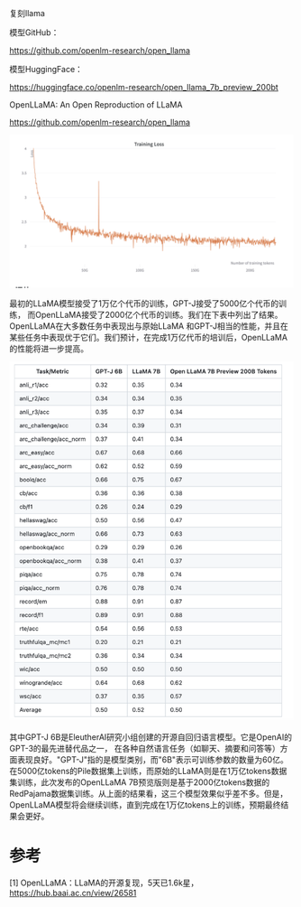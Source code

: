 复刻llama

模型GitHub：

https://github.com/openlm-research/open_llama

模型HuggingFace：

https://huggingface.co/openlm-research/open_llama_7b_preview_200bt

OpenLLaMA: An Open Reproduction of LLaMA

https://github.com/openlm-research/open_llama

![](../.01_openLLaMA_images/loss.png)

最初的LLaMA模型接受了1万亿个代币的训练，GPT-J接受了5000亿个代币的训练，
而OpenLLaMA接受了2000亿个代币的训练。我们在下表中列出了结果。OpenLLaMA在大多数任务中表现出与原始LLaMA
和GPT-J相当的性能，并且在某些任务中表现优于它们。我们预计，在完成1万亿代币的培训后，OpenLLaMA的性能将进一步提高。

![](../.01_openLLaMA_images/性能对比.png)

其中GPT-J  6B是EleutherAI研究小组创建的开源自回归语言模型。它是OpenAI的GPT-3的最先进替代品之一，
在各种自然语言任务（如聊天、摘要和问答等）方面表现良好。"GPT-J"指的是模型类别，而"6B"表示可训练参数的数量为60亿。
在5000亿tokens的Pile数据集上训练，而原始的LLaMA则是在1万亿tokens数据集训练，此次发布的OpenLLaMA 
7B预览版则是基于2000亿tokens数据的RedPajama数据集训练。从上面的结果看，这三个模型效果似乎差不多。但是，
OpenLLaMA模型将会继续训练，直到完成在1万亿tokens上的训练，预期最终结果会更好。

# 参考

[1] OpenLLaMA：LLaMA的开源复现，5天已1.6k星，https://hub.baai.ac.cn/view/26581
